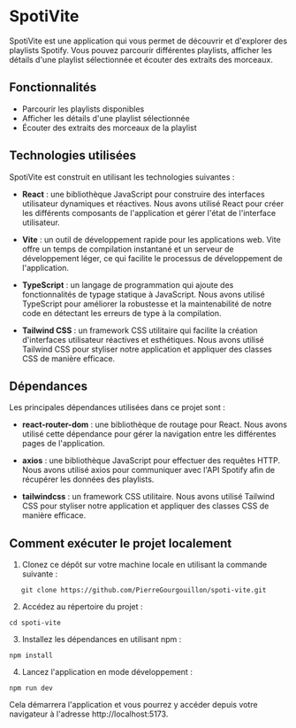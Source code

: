 # SpotiVite

SpotiVite est une application qui vous permet de découvrir et d'explorer des playlists Spotify. Vous pouvez parcourir différentes playlists, afficher les détails d'une playlist sélectionnée et écouter des extraits des morceaux.

## Fonctionnalités

- Parcourir les playlists disponibles
- Afficher les détails d'une playlist sélectionnée
- Écouter des extraits des morceaux de la playlist

## Technologies utilisées

SpotiVite est construit en utilisant les technologies suivantes :

- **React** : une bibliothèque JavaScript pour construire des interfaces utilisateur dynamiques et réactives. Nous avons utilisé React pour créer les différents composants de l'application et gérer l'état de l'interface utilisateur.

- **Vite** : un outil de développement rapide pour les applications web. Vite offre un temps de compilation instantané et un serveur de développement léger, ce qui facilite le processus de développement de l'application.

- **TypeScript** : un langage de programmation qui ajoute des fonctionnalités de typage statique à JavaScript. Nous avons utilisé TypeScript pour améliorer la robustesse et la maintenabilité de notre code en détectant les erreurs de type à la compilation.

-    **Tailwind CSS** : un framework CSS utilitaire qui facilite la création d'interfaces utilisateur réactives et esthétiques. Nous avons utilisé Tailwind CSS pour styliser notre application et appliquer des classes CSS de manière efficace.


## Dépendances

Les principales dépendances utilisées dans ce projet sont :

- **react-router-dom** : une bibliothèque de routage pour React. Nous avons utilisé cette dépendance pour gérer la navigation entre les différentes pages de l'application.

- **axios** : une bibliothèque JavaScript pour effectuer des requêtes HTTP. Nous avons utilisé axios pour communiquer avec l'API Spotify afin de récupérer les données des playlists.
  
- **tailwindcss** : un framework CSS utilitaire. Nous avons utilisé Tailwind CSS pour styliser notre application et appliquer des classes CSS de manière efficace.

## Comment exécuter le projet localement

1. Clonez ce dépôt sur votre machine locale en utilisant la commande suivante :
```shell
   git clone https://github.com/PierreGourgouillon/spoti-vite.git
   ```
2. Accédez au répertoire du projet :
```shell
cd spoti-vite
```
3. Installez les dépendances en utilisant npm :
```shell
npm install
```
4. Lancez l'application en mode développement :
 ```shell
npm run dev
```
Cela démarrera l'application et vous pourrez y accéder depuis votre navigateur à l'adresse http://localhost:5173.
